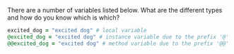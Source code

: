There are a number of variables listed below. What are the different types and how do you know which is which?

```ruby
excited_dog = "excited dog" # local variable
@excited_dog = "excited dog" # instance variable due to the prefix '@'
@@excited_dog = "excited dog" # method variable due to the prefix '@@'
```

